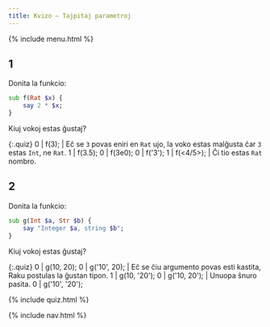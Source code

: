 ```yaml
---
title: Kvizo — Tajpitaj parametroj
---
```


{% include menu.html %}

## 1

Donita la funkcio:

```raku
sub f(Rat $x) {
    say 2 * $x;
}
```

Kiuj vokoj estas ĝustaj?

{:.quiz}
0 | f(3); | Eĉ se `3` povas eniri en `Rat` ujo, la voko estas malĝusta ĉar `3` estas `Int`, ne `Rat`.
1 | f(3.5);
0 | f(3e0);
0 | f(&apos;3&apos;);
1 | f(<4/5>); | Ĉi tio estas `Rat` nombro.


## 2

Donita la funkcio:

```raku
sub g(Int $a, Str $b) {
    say "Integer $a, string $b";
}
```

Kiuj vokoj estas ĝustaj?

{:.quiz}
0 | g(10, 20);
0 | g(&apos;10&apos;, 20); | Eĉ se ĉiu argumento povas esti kastita, Raku postulas la ĝustan tipon.
1 | g(10, &apos;20&apos;);
0 | g(&apos;10, 20&apos;); | Unuopa ŝnuro pasita.
0 | g(&apos;10&apos;, &apos;20&apos;); 


{% include quiz.html %}

{% include nav.html %}